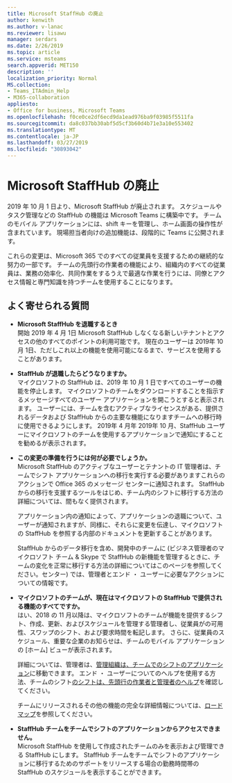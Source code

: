 ```yaml
---
title: Microsoft StaffHub の廃止
author: kenwith
ms.author: v-lanac
ms.reviewer: lisawu
manager: serdars
ms.date: 2/26/2019
ms.topic: article
ms.service: msteams
search.appverid: MET150
description: ''
localization_priority: Normal
MS.collection:
- Teams_ITAdmin_Help
- M365-collaboration
appliesto:
- Office for business, Microsoft Teams
ms.openlocfilehash: f0ce0ce2df6ecd9da1ead976ba9f03985f5511fa
ms.sourcegitcommit: da8c037bb30abf5d5cf3b60d4b71e3a10e553402
ms.translationtype: MT
ms.contentlocale: ja-JP
ms.lasthandoff: 03/27/2019
ms.locfileid: "30893042"
---
```

# <a name="microsoft-staffhub-to-be-retired"></a>Microsoft StaffHub の廃止

2019 年 10 月 1 日より、Microsoft StaffHub が廃止されます。 スケジュールやタスク管理などの StaffHub の機能は Microsoft Teams に構築中です。 チームのモバイル アプリケーションには、shift キーを管理し、ホーム画面の操作性が含まれています。 現場担当者向けの追加機能は、段階的に Teams に公開されます。 

これらの変更は、Microsoft 365 でのすべての従業員を支援するための継続的な努力の一部です。 チームの先頭行の作業者の機能により、組織内のすべての従業員は、業務の効率化、共同作業をするうえで最適な作業を行うには、同僚とアクセス情報と専門知識を持つチームを使用することになります。

## <a name="frequently-asked-questions"></a>よく寄せられる質問

- **Microsoft StaffHub を退職するとき**<br> 開始 2019 年 4 月 1日 Microsoft StaffHub しなくなる新しいテナントとアクセスの他のすべてのポイントの利用可能です。 現在のユーザーは 2019年 10 月 1日、ただしこれ以上の機能を使用可能になるまで、サービスを使用することがあります。

- **StaffHub が退職したらどうなりますか。**<br>マイクロソフトの StaffHub は、2019 年 10 月 1 日ですべてのユーザーの機能を停止します。 マイクロソフトのチームをダウンロードすることを指示するメッセージすべてのユーザー アプリケーションを開こうとすると表示されます。 ユーザーには、チームを含むアクティブなライセンスがある、提供されるデータおよび StaffHub からの主要な機能になりますチームへの移行時に使用できるようにします。
2019年 4 月年 2019年 10 月、StaffHub ユーザーにマイクロソフトのチームを使用するアプリケーションで通知にすることを勧めるが表示されます。

- **この変更の準備を行うには何が必要でしょうか。**<br>Microsoft StaffHub のアクティブなユーザーとテナントの IT 管理者は、チームでシフト アプリケーションへの移行を実行する必要がありますこれらのアクションで Office 365 のメッセージ センターに通知されます。 StaffHub からの移行を支援するツールをはじめ、チーム内のシフトに移行する方法の詳細については、間もなく提供されます。

    アプリケーション内の通知によって、アプリケーションの退職について、ユーザーが通知されますが、同様に、それらに変更を伝達し、マイクロソフトの StaffHub を参照する内部のドキュメントを更新することがあります。

    StaffHub からのデータ移行を含め、開発中のチームに (ビジネス管理者のマイクロソフト チーム & Skype で StaffHub の新機能を管理するときに、チームの変化を正常に移行する方法の詳細についてはこのページを参照してください。センター) では、管理者とエンド ・ ユーザーに必要なアクションについての情報です。

- **マイクロソフトのチームが、現在はマイクロソフトの StaffHub で提供される機能のすべてですか。**<br>はい、2018 の 11 月以降は、マイクロソフトのチームが機能を提供するシフト、作成、更新、およびスケジュールを管理する管理者し、従業員がの可用性、スワップのシフト、および要求時間を転記します。 さらに、従業員のスケジュール、重要な企業のお知らせは、チームのモバイル アプリケーションの [ホーム] ビューが表示されます。 

    詳細については、管理者は、[管理組織は、チームでのシフトのアプリケーション](manage-the-shifts-app-for-your-organization-in-teams.md)に移動できます。 エンド ・ ユーザーについてのヘルプを使用する方法、チームのシフト[のシフトは、先頭行の作業者と管理者のヘルプ](https://support.office.com/article/apps-and-services-cc1fba57-9900-4634-8306-2360a40c665b)を確認してください。 

    チームにリリースされるその他の機能の完全な詳細情報については、[ロードマップ](https://www.microsoft.com/microsoft-365/roadmap?filters=)を参照してください。

- **StaffHub チームをチームでシフトのアプリケーションからアクセスできません。**<br>Microsoft StaffHub を使用して作成されたチームのみを表示および管理できる StaffHub にします。 StaffHub チームをチームでシフトのアプリケーションに移行するためのサポートをリリースする場合の勤務時間帯の StaffHub のスケジュールを表示することができます。 
